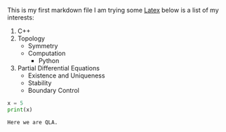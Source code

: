 This is my first markdown file
I am trying some [Latex](https://www.latex-project.org/)
below is a list of my interests:
  1. C++
  2. Topology
        - Symmetry
        - Computation
            - Python
  3. Partial Differential Equations
        - Existence and Uniqueness
        - Stability
        - Boundary Control

```python
x = 5
print(x)
```


`Here we are QLA.`
